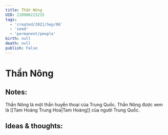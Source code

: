 ```yaml
---
title: Thần Nông
UID: 210906223215
tags:
  - 'created/2021/Sep/06'
  - 'seed'
  - 'permanent/people'
birth: null
death: null
publish: False
---
```

# Thần Nông

## Notes:
Thần Nông là một thần huyền thoại của Trung Quốc.
Thần Nông được xem là [[Tam Hoàng Trung Hoa|Tam Hoàng]] của người Trung Quốc.


## Ideas & thoughts:
